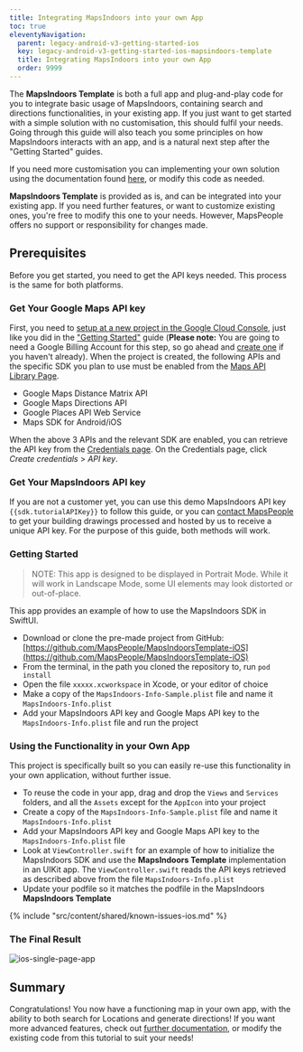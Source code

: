```yaml
---
title: Integrating MapsIndoors into your own App
toc: true
eleventyNavigation:
  parent: legacy-android-v3-getting-started-ios
  key: legacy-android-v3-getting-started-ios-mapsindoors-template
  title: Integrating MapsIndoors into your own App
  order: 9999
---
```


The **MapsIndoors Template** is both a full app and plug-and-play code for you to integrate basic usage of MapsIndoors, containing search and directions functionalities, in your existing app. If you just want to get started with a simple solution with no customisation, this should fulfil your needs. Going through this guide will also teach you some principles on how MapsIndoors interacts with an app, and is a natural next step after the "Getting Started" guides.

If you need more customisation you can implementing your own solution using the documentation found [here]({{site.url}}/content/map/), or modify this code as needed.

**MapsIndoors Template** is provided as is, and can be integrated into your existing app. If you need further features, or want to customize existing ones, you're free to modify this one to your needs. However, MapsPeople offers no support or responsibility for changes made.

## Prerequisites

Before you get started, you need to get the API keys needed. This process is the same for both platforms.

### Get Your Google Maps API key

First, you need to [setup at a new project in the Google Cloud Console](https://developers.google.com/maps/gmp-get-started), just like you did in the ["Getting Started"]({{site.url}}/content/getting-started/ios) guide (**Please note:** You are going to need a Google Billing Account for this step, so go ahead and [create one](https://cloud.google.com/billing/docs/how-to/manage-billing-account#create_a_new_billing_account) if you haven't already). When the project is created, the following APIs and the specific SDK you plan to use must be enabled from the [Maps API Library Page](https://console.cloud.google.com/apis/library?filter=category:maps).

* Google Maps Distance Matrix API
* Google Maps Directions API
* Google Places API Web Service
* Maps SDK for Android/iOS

When the above 3 APIs and the relevant SDK are enabled, you can retrieve the API key from the [Credentials page](https://console.cloud.google.com/project/_/apiui/credential). On the Credentials page, click _Create credentials_ > _API key_.

### Get Your MapsIndoors API key

If you are not a customer yet, you can use this demo MapsIndoors API key `{{sdk.tutorialAPIKey}}` to follow this guide, or you can [contact MapsPeople](https://resources.mapspeople.com/contact-us) to get your building drawings processed and hosted by us to receive a unique API key. For the purpose of this guide, both methods will work.

### Getting Started

> NOTE: This app is designed to be displayed in Portrait Mode. While it will work in Landscape Mode, some UI elements may look distorted or out-of-place.

This app provides an example of how to use the MapsIndoors SDK in SwiftUI.

* Download or clone the pre-made project from GitHub: [https://github.com/MapsPeople/MapsIndoorsTemplate-iOS](https://github.com/MapsPeople/MapsIndoorsTemplate-iOS)
* From the terminal, in the path you cloned the repository to, run `pod install`
* Open the file `xxxxx.xcworkspace` in Xcode, or your editor of choice
* Make a copy of the `MapsIndoors-Info-Sample.plist` file and name it `MapsIndoors-Info.plist`
* Add your MapsIndoors API key and Google Maps API key to the `MapsIndoors-Info.plist` file and run the project

### Using the Functionality in your Own App

This project is specifically built so you can easily re-use this functionality in your own application, without further issue.

* To reuse the code in your app, drag and drop the `Views` and `Services` folders, and all the `Assets` except for the `AppIcon` into your project
* Create a copy of the `MapsIndoors-Info-Sample.plist` file and name it `MapsIndoors-Info.plist`
* Add your MapsIndoors API key and Google Maps API key to the `MapsIndoors-Info.plist` file
* Look at `ViewController.swift` for an example of how to initialize the MapsIndoors SDK and use the **MapsIndoors Template** implementation in an UIKit app. The `ViewController.swift` reads the API keys retrieved as described above from the file `MapsIndoors-Info.plist`
* Update your podfile so it matches the podfile in the MapsIndoors **MapsIndoors Template**

<!-- Known Issues -->
{% include "src/content/shared/known-issues-ios.md" %}

### The Final Result

![ios-single-page-app](/assets/single-page-app/iOS_Single_Page_App.png)

## Summary

Congratulations! You now have a functioning map in your own app, with the ability to both search for Locations and generate directions! If you want more advanced features, check out [further documentation]({{site.url}}/content/map/), or modify the existing code from this tutorial to suit your needs!
